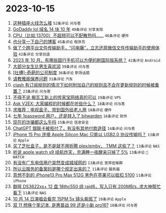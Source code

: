 # 2023-10-15

1. [这种插座火线怎么接](https://www.v2ex.com/t/982125) `52条评论` `问与答`
1. [GoDaddy lol 域名 14 块 10 年](https://www.v2ex.com/t/982215) `49条评论` `分享发现`
1. [CPU（比如 13700）不超频可以不配散热吗……](https://www.v2ex.com/t/982126) `46条评论` `硬件`
1. [也分享一下自己的博客](https://www.v2ex.com/t/982101) `45条评论` `程序员`
1. [做了个跨平台文件传输助手，“闪电藤”，立志还原微信文件传输助手的使用体验](https://www.v2ex.com/t/982141) `42条评论` `分享创造`
1. [2023 年 10 月，有哪些国行手机可以方便的刷国际版系统？](https://www.v2ex.com/t/982201) `42条评论` `Android`
1. [大部分女生比男生喜欢润](https://www.v2ex.com/t/982075) `39条评论` `问与答`
1. [[吐槽]-奇葩的公司制度](https://www.v2ex.com/t/982067) `36条评论` `职场话题`
1. [请教雅阁保养问题](https://www.v2ex.com/t/982135) `31条评论` `汽车`
1. [clash 有订阅规则的情况下如何附加自己的规则且不会在更新规则的时候被重置？](https://www.v2ex.com/t/982082) `23条评论` `问与答`
1. [不得不说,搬瓦工新上的传家宝网络真的可以](https://www.v2ex.com/t/982111) `19条评论` `VPS`
1. [Ask V2EX: 大家编程的时候都在听些什么？](https://www.v2ex.com/t/982136) `18条评论` `问与答`
1. [求推荐：电视盒子、带到国外给老人用](https://www.v2ex.com/t/982120) `18条评论` `硬件`
1. [七年 1password 用户，还是转入了 bitwarden](https://www.v2ex.com/t/982183) `16条评论` `软件`
1. [现在的诈骗都这么牛吗](https://www.v2ex.com/t/982119) `15条评论` `信息安全`
1. [ChatGPT 银联卡被拒付了，有没有其他付款途径](https://www.v2ex.com/t/982070) `14条评论` `问与答`
1. [iPhone 15 Pro 连接 Apple Silicon Mac 只能以 USB2.0 协议传输吗？](https://www.v2ex.com/t/982226) `13条评论` `Apple`
1. [买了芝杜盒子，是不是就不用折腾 plex/emby， TMM 这些了？](https://www.v2ex.com/t/982170) `13条评论` `NAS`
1. [听说 apple watch s9 续航炸天，充满睡一夜醒来只掉了 5%](https://www.v2ex.com/t/982138) `13条评论` ` WATCH`
1. [有没有广东电信用户突然变成城域网的](https://www.v2ex.com/t/982084) `13条评论` `宽带症候群`
1. [所以云服务的备案码是哪个规定出来的？](https://www.v2ex.com/t/982171) `11条评论` `服务器`
1. [意想不到的 iPhone13 Pro Max 512G 黑色在苹果可以抵扣 5100](https://www.v2ex.com/t/982154) `11条评论` `iPhone`
1. [群晖 DS3622xs+ 12 盘 18thc550 组 raid6，写入只有 200MB/s..求大神帮忙看下](https://www.v2ex.com/t/982128) `11条评论` `NAS`
1. [10 月 14 日演唱会看完 15PM 5x 镜头紫斑了](https://www.v2ex.com/t/982242) `10条评论` `Apple`
1. [双 11 想换个笔记本, 是惠普战 99 还是小新 pro16?](https://www.v2ex.com/t/982196) `10条评论` `问与答`
